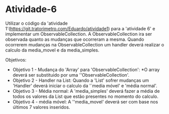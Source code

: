 # Atividade-6

Utilizar o código da 'atividade 1'(https://git.tratorimetro.com/Eduardo/atividade1) para a 'atividade 6' 
e implementar um ObservableCollection. A ObservableCollection ira ser observada quanto as mudanças que 
ocorreram a mesma. Quando ocorrerem mudanças na ObservableCollection um handler deverá realizar o calculo
da media_movel e da media_simples.

Objetivos:
- Objetivo 1 - Mudança do 'Array' para 'ObservableCollection': *O array deverá ser substituido por uma ''ObservableCollection'.
- Objetivo 2 - Handler na List: Quando a 'List' sofrer mudanças um 'Handler' deverá iniciar o calculo da '´media móvel' e 'média normal'.
- Objetivo 3 - Média normal: A 'media_simples' deverá fazer a média de todos os valores da List que estão presentes no momento do calculo.
- Objetivo 4 - média móvel: A ''media_movel' deverá ser com base nos últimos 7 valores inseridos.
